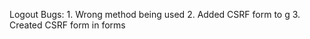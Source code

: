 Logout Bugs:
    1. Wrong method being used
    2. Added CSRF form to g
    3. Created CSRF form in forms